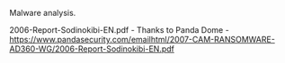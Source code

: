 Malware analysis.

2006-Report-Sodinokibi-EN.pdf - Thanks to Panda Dome - https://www.pandasecurity.com/emailhtml/2007-CAM-RANSOMWARE-AD360-WG/2006-Report-Sodinokibi-EN.pdf
